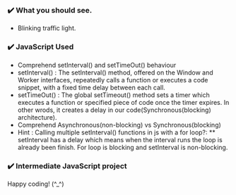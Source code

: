 ### :heavy_check_mark: What you should see.
-  Blinking traffic light.
### :heavy_check_mark: JavaScript Used
- Comprehend setInterval() and setTimeOut() behaviour
- setInterval() : 
    The setInterval() method, offered on the Window and Worker interfaces, repeatedly calls a function or executes a code snippet, with a fixed time delay between each call.
- setTimeOut() : 
    The global setTimeout() method sets a timer which executes a function or 
    specified piece of code once the timer expires. In other wrods, it creates a delay in our code(Synchronous(blocking) architecture).
- Comprehend Asynchronous(non-blocking) vs Synchronous(blocking)
- Hint : Calling multiple setInterval() functions in js with a for loop?:
** setInterval has a delay which means when the interval runs the loop is already been finish. For loop is blocking and setInterval is non-blocking.
### :heavy_check_mark: Intermediate JavaScript project


Happy coding! (^_^)